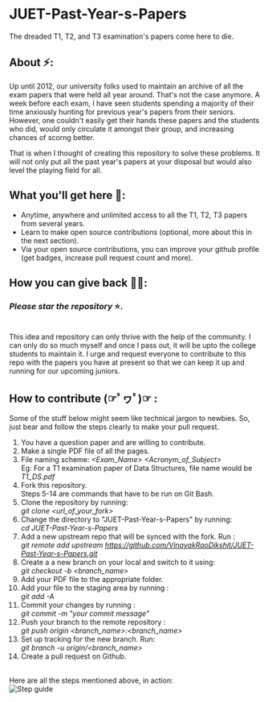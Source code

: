 # JUET-Past-Year-s-Papers
The dreaded T1, T2, and T3 examination's papers come here to die.
## About ⚡:
Up until 2012, our university folks used to maintain an archive of all the exam papers that were held all year around. That's not the case anymore. A week before each exam, I have seen students spending a majority of their time anxiously hunting for previous year's papers from their seniors. However, one couldn't easily get their hands these papers and the students who did, would only circulate it amongst their group, and increasing chances of scorng better.

That is when I thought of creating this repository to solve these problems. It will not only put all the past year's papers at your disposal but would also level the playing field for all.
## What you'll get here 🤑:
- Anytime, anywhere and unlimited access to all the T1, T2, T3 papers from several years.
- Learn to make open source contributions (optional, more about this in the next section).
- Via your open source contributions, you can improve your github profile (get badges, increase pull request count and more).

## How you can give back 🤝🏻: 
### <i>Please star the repository</i> ⭐. <br> <br>
This idea and repository can only thrive with the help of the community. I can only do so much myself and once I pass out, it will be upto the college students to maintain it. I urge and request everyone to contribute to this repo with the papers you have at present so that we can keep it up and running for our upcoming juniors.

## How to contribute (☞ﾟヮﾟ)☞ :

Some of the stuff below might seem like technical jargon to newbies. So, just bear and follow the steps clearly to make your pull request.  
1. You have a question paper and are willing to contribute. 
2. Make a single PDF file of all the pages.
3. File naming scheme: <i> <Exam_Name>  <Acronym_of_Subject></i>
<br>Eg: For a T1 examination paper of Data Structures, file name would be <i>T1_DS.pdf</i>
4. Fork this repository.
   <br> Steps 5-14 are commands that have to be run on Git Bash.
5. Clone the repository by running:
   <br><i> git clone <url_of_your_fork> </i>
6. Change the directory to "JUET-Past-Year-s-Papers" by running:
   <br><i> cd JUET-Past-Year-s-Papers </i>
7. Add a new upstream repo that will be synced with the fork. Run :
   <br> _git remote add upstream https://github.com/VinayakRaoDikshit/JUET-Past-Year-s-Papers.git_
8. Create a a new branch on your local and switch to it using:
   <br> _git checkout -b <branch_name>_
10. Add your PDF file to the appropriate folder.
11. Add your file to the staging area by running :
    <br>_git add -A_
12. Commit your changes by running :
    <br> _git commit -m "your commit message"_
13. Push your branch to the remote repository :
    <br>_git push origin <branch_name>:<branch_name>_
14. Set up tracking for the new branch. Run:
    <br> _git branch -u origin/<branch_name>_
15. Create a pull request on Github.

<br> Here are all the steps mentioned above, in action:<br>
<img src="" alt="Step guide">



